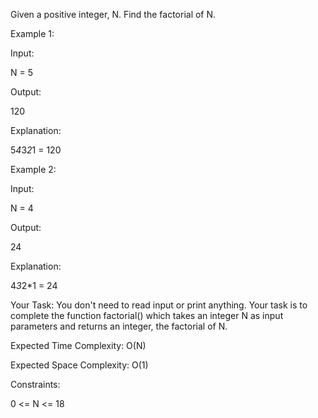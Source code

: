 Given a positive integer, N. Find the factorial of N.
 
Example 1:

Input:

N = 5

Output:

120

Explanation:

5*4*3*2*1 = 120

Example 2:

Input:

N = 4

Output:

24

Explanation:

4*3*2*1 = 24

Your Task:
You don't need to read input or print anything. Your task 
is to complete the function factorial() which takes an 
integer N as input parameters and returns an integer, the 
factorial of N.
 

Expected Time Complexity: O(N)

Expected Space Complexity: O(1)
 

Constraints:

0 <= N <= 18
